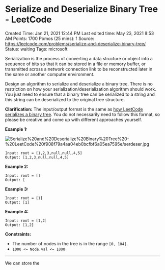 # Serialize and Deserialize Binary Tree - LeetCode

Created Time: Jan 21, 2021 12:44 PM
Last edited time: May 23, 2021 8:53 AM
Points: 1700
Pomos (25 mins): 1
Source: https://leetcode.com/problems/serialize-and-deserialize-binary-tree/
Status: waiting
Tags: microsoft

Serialization is the process of converting a data structure or object into a sequence of bits so that it can be stored in a file or memory buffer, or transmitted across a network connection link to be reconstructed later in the same or another computer environment.

Design an algorithm to serialize and deserialize a binary tree. There is no restriction on how your serialization/deserialization algorithm should work. You just need to ensure that a binary tree can be serialized to a string and this string can be deserialized to the original tree structure.

**Clarification:** The input/output format is the same as [how LeetCode serializes a binary tree](https://leetcode.com/faq/). You do not necessarily need to follow this format, so please be creative and come up with different approaches yourself.

**Example 1:**

![Serialize%20and%20Deserialize%20Binary%20Tree%20-%20LeetCode%20f908f79a4aa04eb0bcfbf6a05ea7595e/serdeser.jpg](serdeser.jpg)

```
Input: root = [1,2,3,null,null,4,5]
Output: [1,2,3,null,null,4,5]

```

**Example 2:**

```
Input: root = []
Output: [
```

**Example 3:**

```
Input: root = [1]
Output: [1]
```

**Example 4:**

```
Input: root = [1,2]
Output: [1,2]
```

**Constraints:**

- The number of nodes in the tree is in the range `[0, 104]`.
- `1000 <= Node.val <= 1000`

---

We can store the